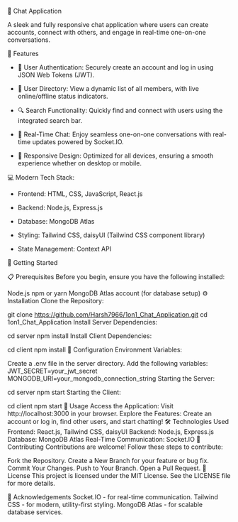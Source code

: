 🚀 Chat Application

A sleek and fully responsive chat application where users can create accounts, connect with others, and engage in real-time one-on-one conversations.

🌟 Features

- 🔐 User Authentication: Securely create an account and log in using JSON Web Tokens (JWT).
  
- 👥 User Directory: View a dynamic list of all members, with live online/offline status indicators.
  
- 🔍 Search Functionality: Quickly find and connect with users using the integrated search bar.
  
- 💬 Real-Time Chat: Enjoy seamless one-on-one conversations with real-time updates powered by Socket.IO.
  
- 📱 Responsive Design: Optimized for all devices, ensuring a smooth experience whether on desktop or mobile.
  
💻 Modern Tech Stack:

- Frontend: HTML, CSS, JavaScript, React.js
  
- Backend: Node.js, Express.js
  
- Database: MongoDB Atlas
  
- Styling: Tailwind CSS, daisyUI (Tailwind CSS component library)
  
- State Management: Context API
  
🚀 Getting Started

📋 Prerequisites
Before you begin, ensure you have the following installed:

Node.js
npm or yarn
MongoDB Atlas account (for database setup)
⚙️ Installation
Clone the Repository:

git clone https://github.com/Harsh7966/1on1_Chat_Application.git
cd 1on1_Chat_Application
Install Server Dependencies:

cd server
npm install
Install Client Dependencies:

cd client
npm install
🔧 Configuration
Environment Variables:

Create a .env file in the server directory.
Add the following variables:
JWT_SECRET=your_jwt_secret
MONGODB_URI=your_mongodb_connection_string
Starting the Server:

cd server
npm start
Starting the Client:

cd client
npm start
🎉 Usage
Access the Application: Visit http://localhost:3000 in your browser.
Explore the Features: Create an account or log in, find other users, and start chatting!
🛠️ Technologies Used
Frontend: React.js, Tailwind CSS, daisyUI
Backend: Node.js, Express.js
Database: MongoDB Atlas
Real-Time Communication: Socket.IO
🤝 Contributing
Contributions are welcome! Follow these steps to contribute:

Fork the Repository.
Create a New Branch for your feature or bug fix.
Commit Your Changes.
Push to Your Branch.
Open a Pull Request.
📄 License
This project is licensed under the MIT License. See the LICENSE file for more details.

🙏 Acknowledgements
Socket.IO - for real-time communication.
Tailwind CSS - for modern, utility-first styling.
MongoDB Atlas - for scalable database services.
